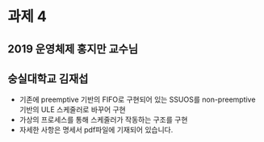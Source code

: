 # 과제 4

## 2019 운영체제 홍지만 교수님
## 숭실대학교 김재섭

* 기존에 preemptive 기반의 FIFO로 구현되어 있는 SSUOS를 non-preemptive 기반의 ULE 스케줄러로 바꾸어 구현
* 가상의 프로세스를 통해 스케줄러가 작동하는 구조를 구현
* 자세한 사항은 명세서 pdf파일에 기재되어 있습니다.
